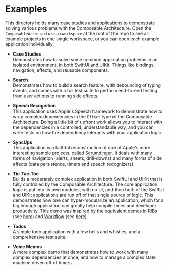 # Examples

This directory holds many case studies and applications to demonstrate solving various problems with the Composable Architecture. Open the `ComposableArchitecture.xcworkspace` at the root of the repo to see all example projects in one single workspace, or you can open each example application individually.

* **Case Studies**
  <br> Demonstrates how to solve some common application problems in an isolated environment, in both SwiftUI and UIKit. Things like bindings, navigation, effects, and reusable components.

* **Search**
  <br> Demonstrates how to build a search feature, with debouncing of typing events, and comes with a full test suite to perform end-to-end testing from user actions to running side effects.

* **Speech Recognition**
  <br> This application uses Apple's Speech framework to demonstrate how to wrap complex dependencies in the `Effect` type of the Composable Architecture. Doing a little bit of upfront work allows you to interact with the dependencies in a controlled, understandable way, and you can write tests on how the dependency interacts with your application logic.

* **SyncUps**
  <br> This application is a faithful reconstruction of one of Apple's more interesting sample projects, called [Scrumdinger][scrumdinger]. It deals with many forms of navigation (alerts, sheets, drill-downs) and many forms of side effects (data persistence, timers and speech recognizers).

* **Tic-Tac-Toe**
  <br> Builds a moderately complex application in both SwiftUI and UIKit that is fully controlled by the Composable Architecture. The core application logic is put into its own modules, with no UI, and then both of the SwiftUI and UIKit applications are run off of that single source of logic. This demonstrates how one can hyper-modularize an application, which for a big enough application can greatly help compile times and developer productivity. This demo was inspired by the equivalent demos in [RIBs](https://github.com/uber/RIBs-iOS) (see [here](https://github.com/uber/RIBs-iOS/tree/main/tutorials/tutorial4-completed)) and [Workflow](https://github.com/square/workflow/) (see [here](https://github.com/square/workflow-swift/tree/main/Samples/TicTacToe)).

* **Todos**
  <br> A simple todo application with a few bells and whistles, and a comprehensive test suite.

* **Voice Memos**
  <br> A more complex demo that demonstrates how to work with many complex dependencies at once, and how to manage a complex state machine driven off of timers.

[scrumdinger]: https://developer.apple.com/tutorials/app-dev-training/getting-started-with-scrumdinger
